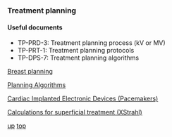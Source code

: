 ### Treatment planning

#### Useful documents
- TP-PRD-3: Treatment planning process (kV or MV)
- TP-PRT-1: Treatment planning protocols
- TP-DPS-7: Treatment planning algorithms

[Breast planning](Breast%20planning%20notes.md)

[Planning Algorithms](algorithms.md)

[Cardiac Implanted Electronic Devices (Pacemakers)](pacemakers.md)

[Calculations for superficial treatment (XStrahl)](superficial_calcs.md)

[up](README.md)
[top](../README.md)
